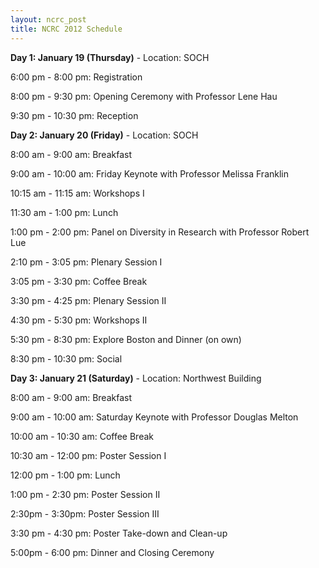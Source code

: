 ```yaml
---
layout: ncrc_post
title: NCRC 2012 Schedule
---
```

**Day 1: January 19 (Thursday)** - Location: SOCH

6:00 pm - 8:00 pm: Registration

8:00 pm - 9:30 pm: Opening Ceremony with Professor Lene Hau

9:30 pm - 10:30 pm: Reception

**Day 2: January 20 (Friday)** - Location: SOCH

8:00 am - 9:00 am: Breakfast

9:00 am - 10:00 am: Friday Keynote with Professor Melissa Franklin

10:15 am - 11:15 am: Workshops I

11:30 am - 1:00 pm: Lunch

1:00 pm - 2:00 pm: Panel on Diversity in Research with Professor Robert Lue

2:10 pm - 3:05 pm: Plenary Session I

3:05 pm - 3:30 pm: Coffee Break

3:30 pm - 4:25 pm: Plenary Session II

4:30 pm - 5:30 pm: Workshops II

5:30 pm - 8:30 pm: Explore Boston and Dinner (on own)

8:30 pm - 10:30 pm: Social

**Day 3: January 21 (Saturday)** - Location: Northwest Building

8:00 am - 9:00 am: Breakfast

9:00 am - 10:00 am: Saturday Keynote with Professor Douglas Melton

10:00 am - 10:30 am: Coffee Break

10:30 am - 12:00 pm: Poster Session I

12:00 pm - 1:00 pm: Lunch

1:00 pm - 2:30 pm: Poster Session II

2:30pm - 3:30pm: Poster Session III

3:30 pm - 4:30 pm: Poster Take-down and Clean-up

5:00pm - 6:00 pm: Dinner and Closing Ceremony
